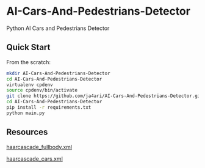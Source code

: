 # AI-Cars-And-Pedestrians-Detector
Python AI Cars and Pedestrians Detector

## Quick Start
From the scratch:
```bash
mkdir AI-Cars-And-Pedestrians-Detector
cd AI-Cars-And-Pedestrians-Detector
virtualenv cpdenv
source cpdenv/bin/activate
git clone https://github.com/ja4ari/AI-Cars-And-Pedestrians-Detector.git
cd AI-Cars-And-Pedestrians-Detector
pip install -r requirements.txt
python main.py
```

## Resources
[haarcascade_fullbody.xml](https://github.com/opencv/opencv/tree/4.x/data/haarcascades)

[haarcascade_cars.xml](https://github.com/andrewssobral/vehicle_detection_haarcascades)